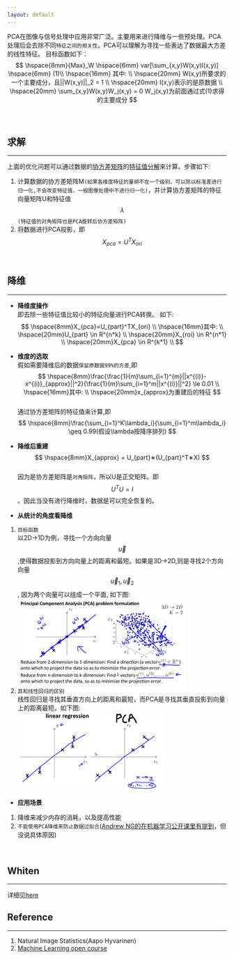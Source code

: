 ```yaml
---
layout: default
---
```


PCA在图像与信号处理中应用非常广泛。主要用来进行降维与一些预处理。PCA处理后会去除不同`特征之间的相关性`。PCA可以理解为寻找一些表达了数据最大方差的线性特征。
目标函数如下：        
$$
\hspace{8mm}{Max}_W \hspace{6mm} var[\sum_{x,y}W(x,y)I(x,y)]  \hspace{6mm} (1)\\
\hspace{16mm} 其中:  \\
\hspace{20mm} W(x,y)所要求的一个主要成分，且||W(x,y)||_2  = 1  \\
\hspace{20mm} I(x,y)表示的是原数据      \\
\hspace{20mm} \sum_{x,y}W(x,y)W_j(x,y) = 0  W_j(x,y)为前面通过式(1)求得的主要成分  
$$   
<br />      
     
__求解__
--------    
---      
上面的优化问题可以通过数据的[协方差矩阵](../foundation/expectation_variance_covariance.html#covariance)的[特征值分解](../foundation/linear-algebra.html#eigenvalues-and-eigenvectors)来计算。步骤如下:         

1.  计算数据的协方差矩阵M`(如果各维度特征的量纲不在一个级别，可以除以标准差进行归一化,不会改变特征值，一般图像处理中不进行归一化)`，并计算协方差矩阵的特征向量矩阵U和特征值$$\lambda$$`(特征值的对角矩阵也是PCA旋转后协方差矩阵)`
2.  将数据进行PCA投影，即$$X_{pca}=U^TX_{ori}$$    
<br />    

__降维__
--------    
---  
*  __降维度操作__    
即去除一些特征值比较小的特征向量进行PCA转换。 如下:    
$$
\hspace{8mm}X_{pca}=U_{part}^TX_{ori}    \\
\hspace{16mm}其中:    \\ 
\hspace{20mm}U_{part} \in R^{n*k}    \\
\hspace{20mm}X_{roi} \in R^{n*1}  \\
\hspace{20mm}X_{pca} \in R^{k*1}    \\  
$$ 
     
*  __维度的选取__    
假如需要降维后的数据`保留原数据99%的方差`,即    
$$
\hspace{8mm}\frac{\frac{1}{m}\sum_{i=1}^{m}||x^{(i)}-x^{(i)}_{approx}||^2}{\frac{1}{m}\sum_{i=1}^m||x^{(i)}||^2}  \le 0.01  \\
\hspace{16mm}其中:    \\ 
\hspace{20mm}x_{approx}为重建后的特征
$$        
通过协方差矩阵的特征值来计算,即    
$$
\hspace{8mm}\frac{\sum_{i=1}^K\lambda_i}{\sum_{i=1}^m\lambda_i} \geq 0.99(假设\lambda按降序排列)
$$    
      
*  __降维后重建__    
$$
\hspace{8mm}X_{approx} = U_{part}∗(U_{part}^T∗X)
$$     
因为是协方差矩阵是`对角矩阵`，所以U是正交矩阵。即$$U^TU=I$$。因此当没有进行降维时，数据是可以完全恢复的。      
         
*  __从统计的角度看降维__    
1.  `目标函数`        
以2D->1D为例，寻找一个方向向量$$\vec u$$,使得数据投影到方向向量上的距离和最短。如果是3D->2D,则是寻找2个方向向量$$\vec u_1, \vec u_2$$, 因为两个向量可以组成一个平面, 如下图:     
![pca_projection](./img/pca_projection.png)    
2.  `其和线性回归的区别`     
线性回归是寻找其垂直方向上的距离和最短，而PCA是寻找其垂直投影到向量上的距离最短。如下图:    
![pca_v_lr](./img/pca_linear-regression.png)        
        
*  __应用场景__     
1.  降维来减少内存的消耗，以及提高性能
2.  `不能使用PCA降维来防止数据过拟合`([Andrew NG的在机器学习公开课里有提到](https://class.coursera.org/ml-005/lecture/88)，但没说具体原因)     
<br />      

__Whiten__
--------    
---  
详细见[here](./whiten.html)


__Reference__
-------    
--- 
1.  Natural Image Statistics(Aapo Hyvarinen)         
2.  [Machine Learning open course](https://www.coursera.org/course/ml)      
